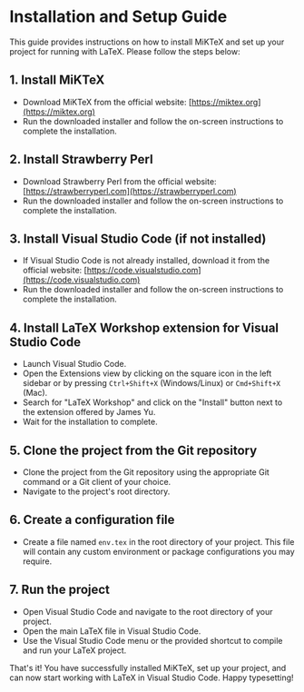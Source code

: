# Installation and Setup Guide

This guide provides instructions on how to install MiKTeX and set up your project for running with LaTeX. Please follow the steps below:

## 1. Install MiKTeX

- Download MiKTeX from the official website: [https://miktex.org](https://miktex.org)
- Run the downloaded installer and follow the on-screen instructions to complete the installation.

## 2. Install Strawberry Perl

- Download Strawberry Perl from the official website: [https://strawberryperl.com](https://strawberryperl.com)
- Run the downloaded installer and follow the on-screen instructions to complete the installation.

## 3. Install Visual Studio Code (if not installed)

- If Visual Studio Code is not already installed, download it from the official website: [https://code.visualstudio.com](https://code.visualstudio.com)
- Run the downloaded installer and follow the on-screen instructions to complete the installation.

## 4. Install LaTeX Workshop extension for Visual Studio Code

- Launch Visual Studio Code.
- Open the Extensions view by clicking on the square icon in the left sidebar or by pressing `Ctrl+Shift+X` (Windows/Linux) or `Cmd+Shift+X` (Mac).
- Search for "LaTeX Workshop" and click on the "Install" button next to the extension offered by James Yu.
- Wait for the installation to complete.

## 5. Clone the project from the Git repository

- Clone the project from the Git repository using the appropriate Git command or a Git client of your choice.
- Navigate to the project's root directory.

## 6. Create a configuration file

- Create a file named `env.tex` in the root directory of your project. This file will contain any custom environment or package configurations you may require.

## 7. Run the project

- Open Visual Studio Code and navigate to the root directory of your project.
- Open the main LaTeX file in Visual Studio Code.
- Use the Visual Studio Code menu or the provided shortcut to compile and run your LaTeX project.

That's it! You have successfully installed MiKTeX, set up your project, and can now start working with LaTeX in Visual Studio Code. Happy typesetting!
